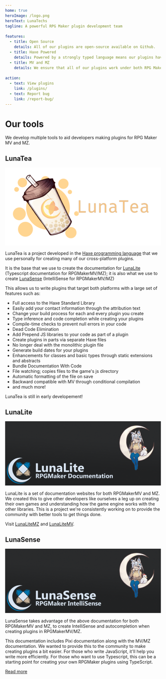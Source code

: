 ```yaml
---
home: true
heroImage: /logo.png
heroText: LunaTechs
tagline: A powerful RPG Maker plugin development team

features:
  - title: Open Source
    details: All of our plugins are open-source available on Github.
  - title: Haxe Powered
    details: Powered by a strongly typed language means our plugins have fewer bugs on release.
  - title: MV and MZ
    details: We ensure that all of our plugins work under both RPG Maker MV and MZ.

action:
  - text: View plugins
    link: /plugins/
  - text: Report bug
    link: /report-bug/
---
```


# Our tools

We develop multiple tools to aid developers making plugins for RPG Maker MV and MZ.

## LunaTea

![LunaTea](/LunaTea.png)

LunaTea is a project developed in the [Haxe programming language](https://haxe.org) that we use
personally for creating many of our cross-platform plugins.

It is the base that we use to create the documentation for
[LunaLite](#lunalite) (Typescript documentation for RPGMakerMV/MZ); it is also what we use to
create [LunaSense](#lunasense) (IntelliSense for RPGMakerMV/MZ)

This allows us to write plugins that target both platforms with a large set of features such as:

- Full access to the Haxe Standard Library
- Easily add your contact information through the attribution text
- Change your build process for each and every plugin you create
- Type inference and code completion while creating your plugins
- Compile-time checks to prevent null errors in your code
- Dead Code Elimination
- Add Prepend JS libraries to your code as part of a plugin
- Create plugins in parts via separate Haxe files
- No longer deal with the monolithic plugin file
- Generate build dates for your plugins
- Enhancements for classes and basic types through static extensions and abstracts
- Bundle Documentation With Code
- File watching; copies files to the game's js directory
- Automatic formatting of the file on save
- Backward compatible with MV through conditional compilation
- and much more!

LunaTea is still in early developement! 

## LunaLite

![LunaLite](/LunaLiteDoc.png)

LunaLite is a set of documentation websites for both RPGMakerMV and MZ.
We created this to give other developers like ourselves a leg up on creating
their own games and understanding how the game engine works with the other libraries.
This is a project we're consistently working on to provide the community with
better tools to get things done.

Visit [LunaLiteMZ](https://lunatechs.dev/LunaLite/index.html) and [LunaLiteMV](https://lunatechs.dev/LunaLite-MV/index.html).

## LunaSense

![LunaSense](/LunaSense.png)

LunaSense takes advantage of the above documentation for both RPGMakerMV and MZ, to create IntelliSense and autocompletion when creating plugins in RPGMakerMV/MZ.

This documentation includes Pixi documentation along with the MV/MZ documentation. We wanted to provide this to the community to make creating plugins a bit easier. For those who write JavaScript, it'll help you write more efficiently. For those who want to use Typescript, this can be a starting point for creating your own RPGMaker plugins using TypeScript.

[Read more](https://forums.rpgmakerweb.com/index.php?threads/lunasense-rpgmakermv-mz-intellisense.126646/)
